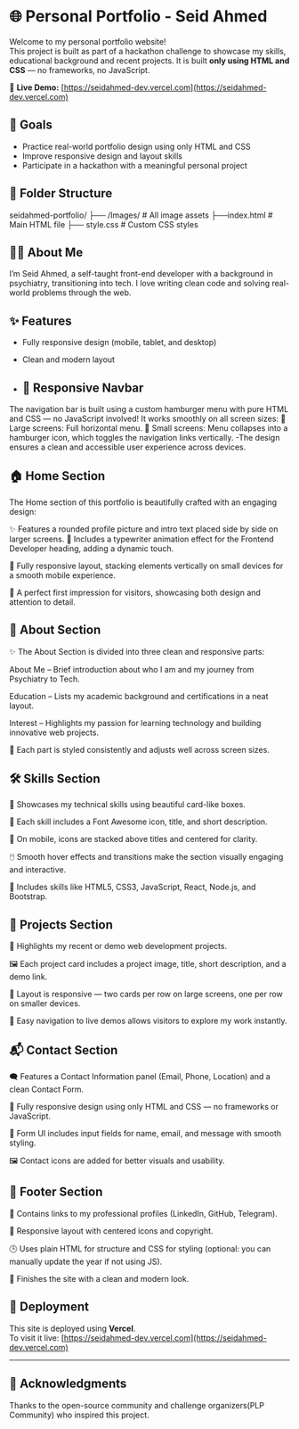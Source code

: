 # 🌐 Personal Portfolio - Seid Ahmed

Welcome to my personal portfolio website!  
This project is built as part of a hackathon challenge to showcase my skills, educational background and recent projects. It is built **only using HTML and CSS** — no frameworks, no JavaScript.

🔗 **Live Demo:** [https://seidahmed-dev.vercel.com](https://seidahmed-dev.vercel.com)


## 🎯 Goals

- Practice real-world portfolio design using only HTML and CSS  
- Improve responsive design and layout skills  
- Participate in a hackathon with a meaningful personal project  


## 📁 Folder Structure
seidahmed-portfolio/
├── /Images/                 # All image assets 
├──index.html                # Main HTML file
├── style.css                # Custom CSS styles

## 🧑‍💻 About Me

I’m Seid Ahmed, a self-taught front-end developer with a background in psychiatry, transitioning into tech. I love writing clean code and solving real-world problems through the web.

## ✨ Features

- Fully responsive design (mobile, tablet, and desktop)
- Clean and modern layout
  
-  ## 📱 Responsive Navbar
The navigation bar is built using a custom hamburger menu with pure HTML and CSS — no JavaScript involved!
It works smoothly on all screen sizes:
📌 Large screens: Full horizontal menu.
📱 Small screens: Menu collapses into a hamburger icon, which toggles the navigation links vertically.
         -The design ensures a clean and accessible user experience across devices.
         
  ## 🏠 Home Section
The Home section of this portfolio is beautifully crafted with an engaging design:

✨ Features a rounded profile picture and intro text placed side by side on larger screens.
💬 Includes a typewriter animation effect for the Frontend Developer heading, adding a dynamic touch.

📱 Fully responsive layout, stacking elements vertically on small devices for a smooth mobile experience.

🎯 A perfect first impression for visitors, showcasing both design and attention to detail.    

## 👤 About Section
✨ The About Section is divided into three clean and responsive parts:

About Me – Brief introduction about who I am and my journey from Psychiatry to Tech.

Education – Lists my academic background and certifications in a neat layout.

Interest – Highlights my passion for learning technology and building innovative web projects.

🧩 Each part is styled consistently and adjusts well across screen sizes.

## 🛠️ Skills Section
🚀 Showcases my technical skills using beautiful card-like boxes.

🎨 Each skill includes a Font Awesome icon, title, and short description.

📱 On mobile, icons are stacked above titles and centered for clarity.

🖱️ Smooth hover effects and transitions make the section visually engaging and interactive.

🧠 Includes skills like HTML5, CSS3, JavaScript, React, Node.js, and Bootstrap.

## 💼 Projects Section
📁 Highlights my recent or demo web development projects.

🖼️ Each project card includes a project image, title, short description, and a demo link.

🧱 Layout is responsive — two cards per row on large screens, one per row on smaller devices.

🔗 Easy navigation to live demos allows visitors to explore my work instantly.
## 📬 Contact Section
🗨️ Features a Contact Information panel (Email, Phone, Location) and a clean Contact Form.

🧠 Fully responsive design using only HTML and CSS — no frameworks or JavaScript.

💌 Form UI includes input fields for name, email, and message with smooth styling.

🖼️ Contact icons are added for better visuals and usability.

## 🔻 Footer Section
🔗 Contains links to my professional profiles (LinkedIn, GitHub, Telegram).

🧭 Responsive layout with centered icons and copyright.

🕒 Uses plain HTML for structure and CSS for styling (optional: you can manually update the year if not using JS).

🚀 Finishes the site with a clean and modern look.



## 🚀 Deployment

This site is deployed using **Vercel**.  
To visit it live: [https://seidahmed-dev.vercel.com](https://seidahmed-dev.vercel.com)

---



## 🙌 Acknowledgments

Thanks to the open-source community and challenge organizers(PLP Community) who inspired this project.



   

